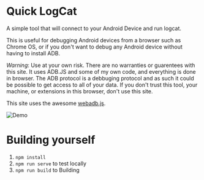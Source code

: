 Quick LogCat
============

A simple tool that will connect to your Android Device and run logcat.

This is useful for debugging Android devices from a browser such as Chrome OS, or if you don't want to debug any Android device
without having to install ADB.

*Warning*: Use at your own risk. There are no warranties or guarentees with this site. It uses ADB.JS and some of my own code, and everything is done in browser. The ADB protocol is a debbuging protocol and as such it could be possible to get access to all of your data. If you don't trust this tool, your machine, or extensions in this browser, don't use this site.
   
This site uses the awesome [webadb.js](https://github.com/webadb/webadb.js).

![Demo](https://user-images.githubusercontent.com/45510/54993365-a96c5680-4fe7-11e9-9d05-c2d87bdda089.png)

Building yourself
=================

1. `npm install`
2. `npm run serve` to test locally
3. `npm run build` to Building
